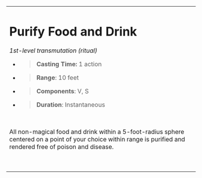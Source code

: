 <table><tbody><tr class="odd"><td><h1 id="purify-food-and-drink"><strong>Purify Food and Drink</strong></h1><p><em>1st-level transmutation (ritual)</em></p><ul><li><blockquote><p><strong>Casting Time:</strong> 1 action</p></blockquote></li><li><blockquote><p><strong>Range</strong>: 10 feet</p></blockquote></li><li><blockquote><p><strong>Components</strong>: V, S</p></blockquote></li><li><blockquote><p><strong>Duration</strong>: Instantaneous</p></blockquote></li></ul><p> </p><p>All non-magical food and drink within a 5-foot-radius sphere centered on a point of your choice within range is purified and rendered free of poison and disease.</p><p> </p></td></tr></tbody></table>